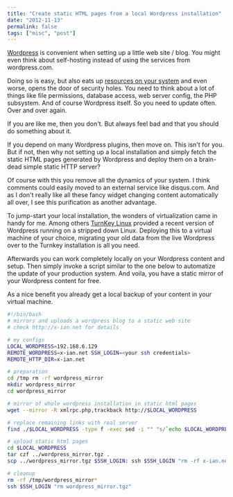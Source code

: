```yaml
---
title: "Create static HTML pages from a local Wordpress installation"
date: "2012-11-13"
permalink: false
tags: ["misc", "post"]
---
```


[Wordpress](http://wordpress.org/) is convenient when setting up a little web site / blog. You might even think about self-hosting instead of using the services from wordpress.com.

Doing so is easy, but also eats up [resources on your system](http://www.codinghorror.com/blog/2008/04/behold-wordpress-destroyer-of-cpus.html) and even worse, opens the door of security holes. You need to think about a lot of things like file permissions, database access, web server config, the PHP subsystem. And of course Wordpress itself. So you need to update often. Over and over again.

If you are like me, then you don't. But always feel bad and that you should do something about it.

If you depend on many Wordpress plugins, then move on. This isn't for you. But if not, then why not setting up a local installation and simply fetch the static HTML pages generated by Wordpress and deploy them on a brain-dead simple static HTTP server?

Of course with this you remove all the dynamics of your system. I think comments could easily moved to an external service like disqus.com. And as I don't really like all these fancy widget changing content automatically all over, I see this purification as another advantage.

To jump-start your local installation, the wonders of virtualization came in handy for me. Among others [TurnKey Linux](http://www.turnkeylinux.org/wordpress) provided a recent version of Wordpress running on a stripped down Linux. Deploying this to a virtual machine of your choice, migrating your old data from the live Wordpress over to the Turnkey installation is all you need.

Afterwards you can work completely locally on your Wordpress content and setup. Then simply invoke a script similar to the one below to automatize the update of your production system. And voila, you have a static mirror of your Wordpress content for free.

As a nice benefit you already get a local backup of your content in your virtual machine.

``` bash
#!/bin/bash 
# mirrors and uploads a wordpress blog to a static web site 
# check http://x-ian.net for details

# my configs 
LOCAL_WORDPRESS=192.168.6.129 
REMOTE_WORDPRESS=x-ian.net SSH_LOGIN=<your ssh credentials> 
REMOTE_HTTP_DIR=x-ian.net

# preparation 
cd /tmp rm -rf wordpress_mirror 
mkdir wordpress_mirror 
cd wordpress_mirror

# mirror of whole wordpress installation in static html pages 
wget --mirror -R xmlrpc.php,trackback http://$LOCAL_WORDPRESS

# replace remaining links with real server 
find ./$LOCAL_WORDPRESS -type f -exec sed -i "" "s/`echo $LOCAL_WORDPRESS`/`echo $REMOTE_WORDPRESS`/g" {} ;

# upload static html pages 
cd $LOCAL_WORDPRESS 
tar czf ../wordpress_mirror.tgz . 
scp ../wordpress_mirror.tgz $SSH_LOGIN: ssh $SSH_LOGIN "rm -rf x-ian.net; mkdir x-ian.net; cd x-ian.net; tar xzf ../wordpress_mirror.tgz"

# cleanup 
rm -rf /tmp/wordpress_mirror* 
ssh $SSH_LOGIN "rm wordpress_mirror.tgz"
```
